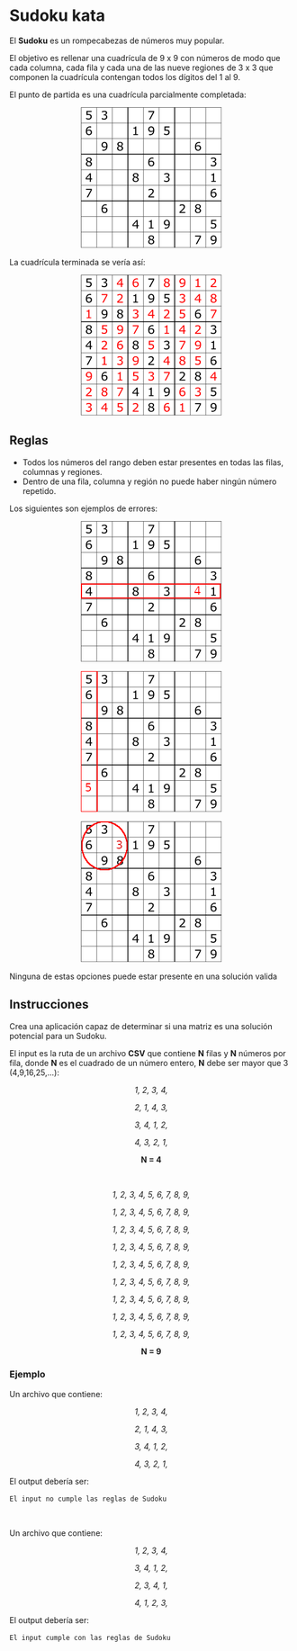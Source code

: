 # Sudoku kata

El **Sudoku** es un rompecabezas de números muy popular.

El objetivo es rellenar una cuadrícula de 9 x 9 con números de modo que cada columna, cada fila y cada una de las nueve regiones de 3 x 3 que componen la cuadrícula contengan todos los dígitos del 1 al 9.

El punto de partida es una cuadrícula parcialmente completada:
<p align="center">
    <img src="_images/sudoku.png" alt="Tablero de sudoku parcialmente completado"/>
</p>

La cuadrícula terminada se vería así:
<p align="center">
    <img src="_images/sudoku_final.png" alt="Tablero de sudoku completado"/>
</p>

## Reglas
- Todos los números del rango deben estar presentes en todas las filas, columnas y regiones.
- Dentro de una fila, columna y región no puede haber ningún número repetido.

Los siguientes son ejemplos de errores:
<p align="center">
    <img src="_images/sudoku_error_1.png" alt="Error al añadir un número repetido en una fila"/>
</p>
<p align="center">
    <img src="_images/sudoku_error_2.png" alt="Error al añadir un número repetido en una columna"/>
</p>
<p align="center">
    <img src="_images/sudoku_error_3.png" alt="Error al añadir un número repetido en una región"/>
</p>
Ninguna de estas opciones puede estar presente en una solución valida

## Instrucciones
Crea una aplicación capaz de determinar si una matriz es una solución potencial para un Sudoku.

El input es la ruta de un archivo **CSV** que contiene **N** filas y **N** números por fila, donde **N** es el cuadrado de un número entero, **N** debe ser mayor que 3 (4,9,16,25,...):

<p align="center">
   <em>1, 2, 3, 4,</em>
</p>
<p align="center">
   <em>2, 1, 4, 3,</em>
</p>
<p align="center">
   <em>3, 4, 1, 2,</em>
</p>
<p align="center">
   <em>4, 3, 2, 1,</em>
</p>
<p align="center">
<b>N = 4</b>
</p>

</br>

<p align="center">
   <em>1, 2, 3, 4, 5, 6, 7, 8, 9,</em>
</p>
<p align="center">
   <em>1, 2, 3, 4, 5, 6, 7, 8, 9,</em>
</p>
<p align="center">
   <em>1, 2, 3, 4, 5, 6, 7, 8, 9,</em>
</p>
<p align="center">
   <em>1, 2, 3, 4, 5, 6, 7, 8, 9,</em>
</p>
<p align="center">
   <em>1, 2, 3, 4, 5, 6, 7, 8, 9,</em>
</p>
<p align="center">
   <em>1, 2, 3, 4, 5, 6, 7, 8, 9,</em>
</p>
<p align="center">
   <em>1, 2, 3, 4, 5, 6, 7, 8, 9,</em>
</p>
<p align="center">
   <em>1, 2, 3, 4, 5, 6, 7, 8, 9,</em>
</p>
<p align="center">
   <em>1, 2, 3, 4, 5, 6, 7, 8, 9,</em>
</p>
<p align="center">
<b>N = 9</b>
</p>

### Ejemplo

Un archivo que contiene:
<p align="center">
   <em>1, 2, 3, 4,</em>
</p>
<p align="center">
   <em>2, 1, 4, 3,</em>
</p>
<p align="center">
   <em>3, 4, 1, 2,</em>
</p>
<p align="center">
   <em>4, 3, 2, 1,</em>
</p>

El output debería ser:

```
El input no cumple las reglas de Sudoku
```
</br>

Un archivo que contiene:
<p align="center">
   <em>1, 2, 3, 4,</em>
</p>
<p align="center">
   <em>3, 4, 1, 2,</em>
</p>
<p align="center">
   <em>2, 3, 4, 1,</em>
</p>
<p align="center">
   <em>4, 1, 2, 3,</em>
</p>

El output debería ser:

```
El input cumple con las reglas de Sudoku
```